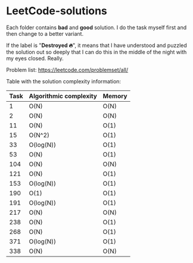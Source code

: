 # LeetCode-solutions

Each folder contains **bad** and **good** solution. I do the task myself first and then change to a better variant.

If the label is "**Destroyed 🔥**", it means that I have understood and puzzled the solution out so deeply that I can do this in the middle of the night with my eyes closed. Really.

Problem list: https://leetcode.com/problemset/all/

Table with the solution complexity information:

| Task | Algorithmic complexity |    Memory    |
| ---- | ---------------------- |    ------    |
| 1    | O(N)                   | O(N)         |
| 2    | O(N)                   | O(N)         |
| 11   | O(N)                   | O(1)         |
| 15   | O(N^2)                 | O(1)         |
| 33   | O(log(N))              | O(1)         |
| 53   | O(N)                   | O(1)         |
| 104  | O(N)                   | O(N)         |
| 121  | O(N)                   | O(1)         |
| 153  | O(log(N))              | O(1)         |
| 190  | O(1)                   | O(1)         |
| 191  | O(log(N))              | O(1)         |
| 217  | O(N)                   | O(N)         |
| 238  | O(N)                   | O(1)         |
| 268  | O(N)                   | O(1)         |
| 371  | O(log(N))              | O(1)         |
| 338  | O(N)                   | O(N)         |
